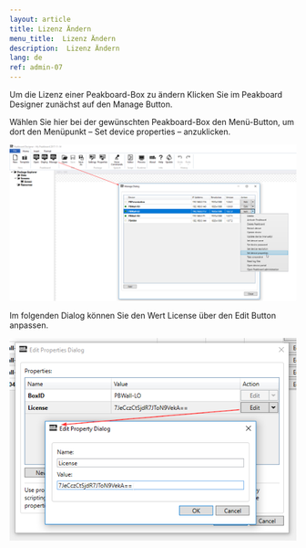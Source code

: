 ```yaml
---
layout: article
title: Lizenz Ändern
menu_title:  Lizenz Ändern
description:  Lizenz Ändern
lang: de
ref: admin-07
---
```

Um die Lizenz einer Peakboard-Box zu ändern Klicken Sie im Peakboard Designer zunächst auf den Manage Button.

Wählen Sie hier bei der gewünschten Peakboard-Box den Menü-Button, um dort den Menüpunkt – Set device properties – anzuklicken.

![image_1](/assets/images/admin/license/manage-dialog.png)

Im folgenden Dialog können Sie den Wert License über den Edit Button anpassen.

![image_1](/assets/images/admin/license/edit-license.png)
